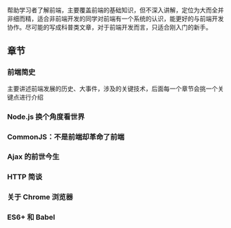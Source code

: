 帮助学习者了解前端，主要覆盖前端的基础知识，但不深入讲解，定位为大而全并非细而精，适合非前端开发的同学对前端有一个系统的认识，能更好的与前端开发协作。尽可能的写成科普类文章，对于前端开发而言，只适合刚入门的新手。

## 章节

### 前端简史

主要讲述前端发展的历史、大事件，涉及的关键技术，后面每一个章节会挑一个关键点进行介绍

### Node.js 换个角度看世界

### CommonJS：不是前端却革命了前端

### Ajax 的前世今生

### HTTP 简谈

### 关于 Chrome 浏览器

### ES6+ 和 Babel

